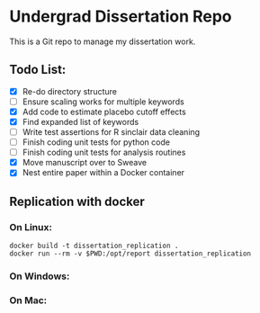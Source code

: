# Undergrad Dissertation Repo
This is a Git repo to manage my dissertation work.

## Todo List:

- [x] Re-do directory structure
- [ ] Ensure scaling works for multiple keywords
- [x] Add code to estimate placebo cutoff effects
- [x] Find expanded list of keywords
- [ ] Write test assertions for R sinclair data cleaning
- [ ] Finish coding unit tests for python code
- [ ] Finish coding unit tests for analysis routines
- [x] Move manuscript over to Sweave
- [x] Nest entire paper within a Docker container

## Replication with docker
### On Linux:
```
docker build -t dissertation_replication .
docker run --rm -v $PWD:/opt/report dissertation_replication
```
### On Windows:
### On Mac:
